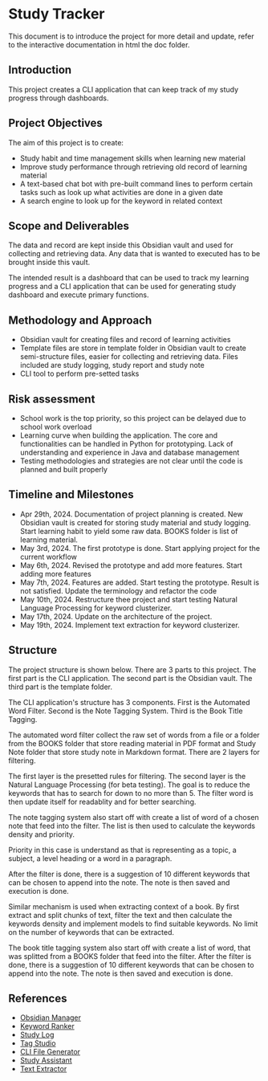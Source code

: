 # Study Tracker

This document is to introduce the project for more detail and update, refer to the interactive documentation in html the doc folder.

## Introduction

This project creates a CLI application that can keep track of my study progress through dashboards.

## Project Objectives

The aim of this project is to create:

- Study habit and time management skills when learning new material
- Improve study performance through retrieving old record of learning material
- A text-based chat bot with pre-built command lines to perform certain tasks such as look up what activities are done in a given date
- A search engine to look up for the keyword in related context

## Scope and Deliverables

The data and record are kept inside this Obsidian vault and used for collecting and retrieving data. Any data that is wanted to executed has to be brought inside this vault.

The intended result is a dashboard that can be used to track my learning progress and a CLI application that can be used for generating study dashboard and execute primary functions.

## Methodology and Approach

- Obsidian vault for creating files and record of learning activities
- Template files are store in template folder in Obsidian vault to create semi-structure files, easier for collecting and retrieving data. Files included are study logging, study report and study note
- CLI tool to perform pre-setted tasks

## Risk assessment

- School work is the top priority, so this project can be delayed due to school work overload
- Learning curve when building the application. The core and functionalities can be handled in Python for prototyping. Lack of understanding and experience in Java and database management
- Testing methodologies and strategies are not clear until the code is planned and built properly

## Timeline and Milestones

- Apr 29th, 2024. Documentation of project planning is created. New Obsidian vault is created for storing study material and study logging. Start learning habit to yield some raw data. BOOKS folder is list of learning material.
- May 3rd, 2024. The first prototype is done. Start applying project for the current workflow
- May 6th, 2024. Revised the prototype and add more features. Start adding more features
- May 7th, 2024. Features are added. Start testing the prototype. Result is not satisfied. Update the terminology and refactor the code
- May 10th, 2024. Restructure thee project and start testing Natural Language Processing for keyword clusterizer.
- May 17th, 2024. Update on the architecture of the project.
- May 19th, 2024. Implement text extraction for keyword clusterizer.

## Structure

The project structure is shown below. There are 3 parts to this project. The first part is the CLI application. The second part is the Obsidian vault. The third part is the template folder.

The CLI application's structure has 3 components. First is the Automated Word Filter. Second is the Note Tagging System. Third is the Book Title Tagging.

The automated word filter collect the raw set of words from a file or a folder from the BOOKS folder that store reading material in PDF format and Study Note folder that store study note in Markdown format. There are 2 layers for filtering.

The first layer is the presetted rules for filtering. The second layer is the Natural Language Processing (for beta testing). The goal is to reduce the keywords that has to search for down to no more than 5. The filter word is then update itself for readablity and for better searching.

The note tagging system also start off with create a list of word of a chosen note that feed into the filter. The list is then used to calculate the keywords density and priority.

Priority in this case is understand as that is representing as a topic, a subject, a level heading or a word in a paragraph.

After the filter is done, there is a suggestion of 10 different keywords that can be chosen to append into the note. The note is then saved and execution is done.

Similar mechanism is used when extracting context of a book. By first extract and split chunks of text, filter the text and then calculate the keywords density and implement models to find suitable keywords. No limit on the number of keywords that can be extracted.

The book title tagging system also start off with create a list of word, that was splitted from a BOOKS folder that feed into the filter. After the filter is done, there is a suggestion of 10 different keywords that can be chosen to append into the note. The note is then saved and execution is done.

## References

- [Obsidian Manager](https://github.com/dangtom700/obsidian_manager)
- [Keyword Ranker](https://github.com/dangtom700/KeywordRanker)
- [Study Log](https://github.com/dangtom700/StudyLog)
- [Tag Studio](https://github.com/dangtom700/TagStudio)
- [CLI File Generator](https://github.com/dangtom700/CLI_File_Generator)
- [Study Assistant](https://www.figma.com/board/2t8iiGnpg0lOEtNSdyTOQr/Study-Assistance?node-id=0%3A1&t=tTyT190h3s1lvM1c-1)
- [Text Extractor](https://github.com/dangtom700/extract_text)
